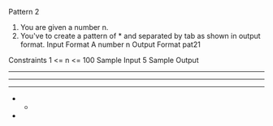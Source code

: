 
Pattern 2

1. You are given a number n.
2. You've to create a pattern of * and separated by tab as shown in output format.
Input Format
A number n
Output Format
pat21

Constraints
1 <= n <= 100
Sample Input
5
Sample Output
*	*	*	*	*	
*	*	*	*	
*	*	*	
*	*	
*